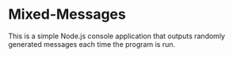 # Mixed-Messages

This is a simple Node.js console application that outputs randomly generated messages each time the program is run. 
